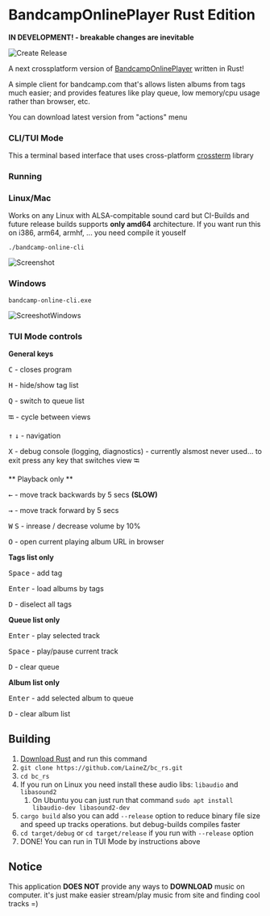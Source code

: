 # BandcampOnlinePlayer Rust Edition
**IN DEVELOPMENT! - breakable changes are inevitable**

![Create Release](https://github.com/LaineZ/bc_rs/workflows/Create%20Release/badge.svg?event=push)

A next crossplatform version of [BandcampOnlinePlayer](https://github.com/LaineZ/BandcampOnlinePlayer) written in Rust!

A simple client for bandcamp.com that's allows listen albums from tags much easier; and provides features like play queue, low memory/cpu usage rather than browser, etc.

You can download latest version from "actions" menu

### CLI/TUI Mode
This a terminal based interface that uses cross-platform [crossterm]([https://github.com/crossterm-rs/crossterm) library

### Running

### Linux/Mac

Works on any Linux with ALSA-compitable sound card but CI-Builds and future release builds supports **only amd64** architecture. If you want run this on i386, arm64, armhf, ... you need compile it youself

```./bandcamp-online-cli```

![Screenshot](http://i.imgur.com/jKar1mc.png)

### Windows

``bandcamp-online-cli.exe``

![ScreeshotWindows](https://i.imgur.com/NIg76L6.png)

### TUI Mode controls
**General keys**

<kbd>C</kbd> - closes program

<kbd>H</kbd> - hide/show tag list

<kbd>Q</kbd> - switch to queue list

<kbd>⭾</kbd> - cycle between views

<kbd>↑</kbd> <kbd>↓</kbd> - navigation

<kbd>X</kbd> - debug console (logging, diagnostics) - currently alsmost never used... to exit press any key that switches view <kbd>⭾</kbd>

** Playback only **

<kbd>←</kbd> - move track backwards by 5 secs **(SLOW)**

<kbd>→</kbd> - move track forward by 5 secs

<kbd>W</kbd> <kbd>S</kbd> - inrease / decrease volume by 10%

<kbd>O</kbd> - open current playing album URL in browser

**Tags list only**

<kbd>Space</kbd> - add tag

<kbd>Enter</kbd> - load albums by tags

<kbd>D</kbd> - diselect all tags

**Queue list only**

<kbd>Enter</kbd> - play selected track

<kbd>Space</kbd> - play/pause current track

<kbd>D</kbd> - clear queue

**Album list only**

<kbd>Enter</kbd> - add selected album to queue

<kbd>D</kbd> - clear album list

## Building
1. [Download Rust]([https://www.rust-lang.org/learn/get-started) and run this command
2. ```git clone https://github.com/LaineZ/bc_rs.git```
3. ```cd bc_rs```
4. If you run on Linux you need install these audio libs: ``libaudio`` and ``libasound2``
   1. On Ubuntu you can just run that command ``sudo apt install libaudio-dev libasound2-dev``
5. ```cargo build``` also you can add ``--release`` option to reduce binary file size and speed up tracks operations. but debug-builds compiles faster
6. ```cd target/debug``` or ```cd target/release``` if you run with ``--release`` option
7. DONE! You can run in TUI Mode by instructions above

## Notice
This application **DOES NOT** provide any ways to **DOWNLOAD** music on computer. it's just make easier stream/play music from site and finding cool tracks =)